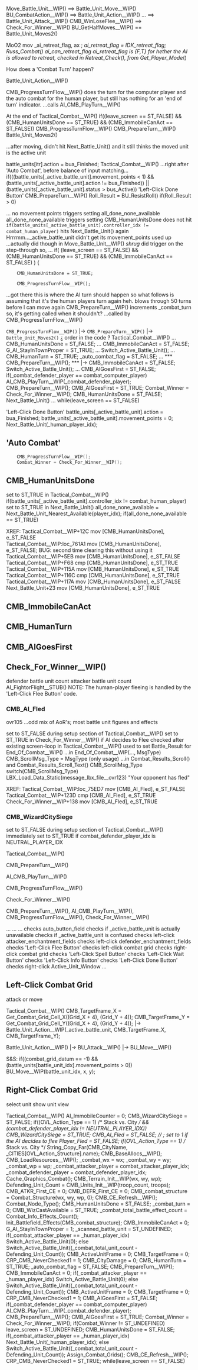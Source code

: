 


Move_Battle_Unit__WIP() ==> Battle_Unit_Move__WIP()
BU_CombatAction__WIP() ==> Battle_Unit_Action__WIP()
... ==> Battle_Unit_Attack__WIP()
CMB_WinLoseFlee__WIP() ==> Check_For_Winner__WIP()
BU_GetHalfMoves__WIP() == Battle_Unit_Moves2()



MoO2
mov     _ai_retreat_flag, ax            ; _ai_retreat_flag = IDK_retreat_flag; Russ_Combat() ai_can_retreat_flag
_ai_retreat_flag is {F,T} for hether the AI is allowed to retreat, checked in Retreat_Check_(), from Get_Player_Mode_()




How does a 'Combat Turn' happen?

Battle_Unit_Action__WIP()

CMB_ProgressTurnFlow__WIP() does the turn for the computer player and the auto combat for the human player, but still has nothing for an 'end of turn' indicator.
...calls AI_CMB_PlayTurn__WIP()


At the end of Tactical_Combat__WIP()
    if((leave_screen == ST_FALSE) && (CMB_HumanUnitsDone == ST_TRUE) && (CMB_ImmobileCanAct == ST_FALSE))
        CMB_ProgressTurnFlow__WIP()
            CMB_PrepareTurn__WIP()
                Battle_Unit_Moves2()


...after moving, didn't hit Next_Battle_Unit() and it still thinks the moved unit is the active unit


battle_units[itr].action = bua_Finished;
    Tactical_Combat__WIP()
        ...right after 'Auto Combat', before balance of input matching...
        if(((battle_units[_active_battle_unit].movement_points < 1) && (battle_units[_active_battle_unit].action != bua_Finished)) || (battle_units[_active_battle_unit].status > bus_Active))
    'Left-Click Done Button'
    CMB_PrepareTurn__WIP()
        Roll_Result = BU_ResistRoll()
        if(Roll_Result > 0)

...
no movement points triggers setting all_done_none_available
all_done_none_available triggers setting CMB_HumanUnitsDone
does not hit `if(battle_units[_active_battle_unit].controller_idx != combat_human_player)`
hits Next_Battle_Unit() again
Hrrrmm..._active_battle_unit didn't get its movement_points used up
...actually did though in Move_Battle_Unit__WIP()
*shrug*
did trigger on the step-through
so, ...
    if(
        (leave_screen == ST_FALSE)
        &&
        (CMB_HumanUnitsDone == ST_TRUE)
        &&
        (CMB_ImmobileCanAct == ST_FALSE)
    )
    {

        CMB_HumanUnitsDone = ST_TRUE;

        CMB_ProgressTurnFlow__WIP();
...got there
this is where the AI turn should happen
so what follows is assuming that it's the human players turn again
heh.
blows through 50 turns before I can move again
CMB_PrepareTurn__WIP() increments _combat_turn
so, it's getting called when it shouldn't?
...called by CMB_ProgressTurnFlow__WIP()



`CMB_ProgressTurnFlow__WIP()` |-> `CMB_PrepareTurn__WIP()` |-> `Battle_Unit_Moves2()`
¿ order in the code ?
    Tactical_Combat__WIP()
        ...
        CMB_HumanUnitsDone = ST_FALSE;
        ...
        CMB_ImmobileCanAct = ST_FALSE;
        G_AI_StayInTownProper = ST_TRUE;
        ...
        Switch_Active_Battle_Unit();
        ...
        CMB_HumanTurn = ST_TRUE;
        _auto_combat_flag = ST_FALSE;
        ...
        *** CMB_PrepareTurn__WIP(); ***  |-> 
        CMB_ImmobileCanAct = ST_FALSE;
        Switch_Active_Battle_Unit();
        ...
        CMB_AIGoesFirst = ST_FALSE;
        if(_combat_defender_player == combat_computer_player)
            AI_CMB_PlayTurn__WIP(_combat_defender_player);
            CMB_PrepareTurn__WIP();
            CMB_AIGoesFirst = ST_TRUE;
        Combat_Winner = Check_For_Winner__WIP();
        CMB_HumanUnitsDone = ST_FALSE;
        Next_Battle_Unit()
        ...
        while(leave_screen == ST_FALSE)

'Left-Click Done Button'
    battle_units[_active_battle_unit].action = bua_Finished;
    battle_units[_active_battle_unit].movement_points = 0;
    Next_Battle_Unit(_human_player_idx);




## 'Auto Combat'
```c
    CMB_ProgressTurnFlow__WIP();
    Combat_Winner = Check_For_Winner__WIP();
```



## CMB_HumanUnitsDone

set to ST_TRUE in Tactical_Combat__WIP()
    if(battle_units[_active_battle_unit].controller_idx != combat_human_player)
set to ST_TRUE in Next_Battle_Unit()
    all_done_none_available = Next_Battle_Unit_Nearest_Available(player_idx);
    if(all_done_none_available == ST_TRUE)


XREF:
    Tactical_Combat__WIP+12C       mov     [CMB_HumanUnitsDone], e_ST_FALSE                                                 
    Tactical_Combat__WIP:loc_761A1 mov     [CMB_HumanUnitsDone], e_ST_FALSE; BUG: second time clearing this without using it
    Tactical_Combat__WIP+5EB       mov     [CMB_HumanUnitsDone], e_ST_FALSE                                                 
    Tactical_Combat__WIP+F68       cmp     [CMB_HumanUnitsDone], e_ST_TRUE                                                  
    Tactical_Combat__WIP+115A      mov     [CMB_HumanUnitsDone], e_ST_TRUE                                                  
    Tactical_Combat__WIP+116C      cmp     [CMB_HumanUnitsDone], e_ST_TRUE                                                  
    Tactical_Combat__WIP+117A      mov     [CMB_HumanUnitsDone], e_ST_FALSE                                                 
    Next_Battle_Unit+23            mov     [CMB_HumanUnitsDone], e_ST_TRUE                                                  


## CMB_ImmobileCanAct


## CMB_HumanTurn


## CMB_AIGoesFirst





## Check_For_Winner__WIP()

defender battle unit count
attacker battle unit count
AI_FightorFlight__STUB()
NOTE: The human-player fleeing is handled by the 'Left-Click Flee Button' code.


### CMB_AI_Fled
ovr105
...odd mix of AoR's; most battle unit figures and effects

set to ST_FALSE during setup section of Tactical_Combat__WIP()
set to ST_TRUE in Check_For_Winner__WIP() if AI decides to Flee
checked after existing screen-loop in Tactical_Combat__WIP()
used to set Battle_Result for End_Of_Combat__WIP()
...in End_Of_Combat__WIP(..., MsgType)
        CMB_ScrollMsg_Type = MsgType  (only usage)
    ...in Combat_Results_Scroll() and Combat_Results_Scroll_Text()
        CMB_ScrollMsg_Type
        switch(CMB_ScrollMsg_Type)
            LBX_Load_Data_Static(message_lbx_file__ovr123)
            "Your opponent has fled"

XREF:
    Tactical_Combat__WIP:loc_75ED7 mov     [CMB_AI_Fled], e_ST_FALSE
    Tactical_Combat__WIP+123D      cmp     [CMB_AI_Fled], e_ST_TRUE
    Check_For_Winner__WIP+138       mov     [CMB_AI_Fled], e_ST_TRUE


### CMB_WizardCitySiege

set to ST_FALSE during setup section of Tactical_Combat__WIP()
immediately set to ST_TRUE if combat_defender_player_idx is NEUTRAL_PLAYER_IDX











Tactical_Combat__WIP()

CMB_PrepareTurn__WIP()

AI_CMB_PlayTurn__WIP()

CMB_ProgressTurnFlow__WIP()

Check_For_Winner__WIP()


CMB_PrepareTurn__WIP(), AI_CMB_PlayTurn__WIP(), CMB_ProgressTurnFlow__WIP(), Check_For_Winner__WIP()


...
...
...
checks auto_button_field
checks if _active_battle_unit is actually unavailable
checks if _active_battle_unit is confused
checks left-click attacker_enchantment_fields
checks left-click defender_enchantment_fields
checks 'Left-Click Flee Button'
checks left-click combat grid
checks right-click combat grid
checks 'Left-Click Spell Button'
checks 'Left-Click Wait Button'
checks 'Left-Click Info Button'
checks 'Left-Click Done Button'
checks right-click Active_Unit_Window
...



## Left-Click Combat Grid
attack or move


Tactical_Combat__WIP()
    CMB_TargetFrame_X = Get_Combat_Grid_Cell_X((Grid_X + 4), (Grid_Y + 4));
    CMB_TargetFrame_Y = Get_Combat_Grid_Cell_Y((Grid_X + 4), (Grid_Y + 4));
    |-> Battle_Unit_Action__WIP(_active_battle_unit, CMB_TargetFrame_X, CMB_TargetFrame_Y);

Battle_Unit_Action__WIP()
    |-> BU_Attack__WIP()
    |-> BU_Move__WIP()

S&S:
    if((combat_grid_datum == -1) && (battle_units[battle_unit_idx].movement_points > 0))
        BU_Move__WIP(battle_unit_idx, x, y);






## Right-Click Combat Grid
select unit
show unit view



Tactical_Combat__WIP()
    AI_ImmobileCounter = 0;
    CMB_WizardCitySiege = ST_FALSE;
    if((OVL_Action_Type == 1)  /* Stack vs. City */ && (combat_defender_player_idx != NEUTRAL_PLAYER_IDX))
        CMB_WizardCitySiege = ST_TRUE;
    CMB_AI_Fled = ST_FALSE;  // ; set to 1 if the AI decides to flee
    Player_Fled = ST_FALSE;
    if(OVL_Action_Type == 1)  /* Stack vs. City */
        String_Copy_Far(CMB_CityName, _CITIES[OVL_Action_Structure].name);
    CMB_BaseAllocs__WIP();
    CMB_LoadResources__WIP();
    _combat_wx = wx;
    _combat_wy = wy;
    _combat_wp = wp;
    _combat_attacker_player = combat_attacker_player_idx;
    _combat_defender_player = combat_defender_player_idx;
    Cache_Graphics_Combat();
    CMB_Terrain_Init__WIP(wx, wy, wp);
    Defending_Unit_Count = CMB_Units_Init__WIP(troop_count, troops);
    CMB_ATKR_First_CE = 0;
    CMB_DEFR_First_CE = 0;
    CMB_combat_structure = Combat_Structure(wx, wy, wp, 0);
    CMB_CE_Refresh__WIP();
    Combat_Node_Type();
    CMB_HumanUnitsDone = ST_FALSE;
    _combat_turn = 0;
    CMB_WizCastAvailable = ST_TRUE;
    _combat_total_battle_effect_count = Combat_Info_Effects_Count();
    Init_Battlefield_Effects(CMB_combat_structure);
    CMB_ImmobileCanAct = 0;
    G_AI_StayInTownProper = 1;
    _scanned_battle_unit = ST_UNDEFINED;
    if(_combat_attacker_player == _human_player_idx)
        Switch_Active_Battle_Unit(0);
    else
        Switch_Active_Battle_Unit((_combat_total_unit_count - Defending_Unit_Count));
    CMB_ActiveUnitFrame = 0;
    CMB_TargetFrame = 0;
    CRP_CMB_NeverChecked1 = 1;
    CMB_CityDamage = 0;
    CMB_HumanTurn = ST_TRUE;
    _auto_combat_flag = ST_FALSE;
    CMB_PrepareTurn__WIP();
    CMB_ImmobileCanAct = 0;
    if(_combat_attacker_player == _human_player_idx)
        Switch_Active_Battle_Unit(0);
    else
        Switch_Active_Battle_Unit((_combat_total_unit_count - Defending_Unit_Count));
    CMB_ActiveUnitFrame = 0;
    CMB_TargetFrame = 0;
    CRP_CMB_NeverChecked1 = 1;
    CMB_AIGoesFirst = ST_FALSE;
    if(_combat_defender_player == combat_computer_player)
        AI_CMB_PlayTurn__WIP(_combat_defender_player);
        CMB_PrepareTurn__WIP();
        CMB_AIGoesFirst = ST_TRUE;
    Combat_Winner = Check_For_Winner__WIP();
    if(Combat_Winner != ST_UNDEFINED)
        leave_screen = ST_UNDEFINED;
    CMB_HumanUnitsDone = ST_FALSE;
    if(_combat_attacker_player == _human_player_idx)
        Next_Battle_Unit(_human_player_idx);
    else
        Switch_Active_Battle_Unit((_combat_total_unit_count - Defending_Unit_Count));
    Assign_Combat_Grids();
    CMB_CE_Refresh__WIP();
    CRP_CMB_NeverChecked1 = ST_TRUE;
    while(leave_screen == ST_FALSE)
